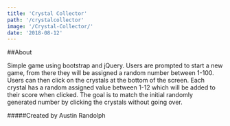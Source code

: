 ```yaml
---
title: 'Crystal Collector'
path: '/crystalcollector'
image: '/Crystal-Collector/'
date: '2018-08-12'
---
```


##About

Simple game using bootstrap and jQuery. Users are prompted to start a new game, from there they will be assigned a random number between 1-100. Users can then click on the crystals at the bottom of the screen. Each crystal has a random assigned value between 1-12 which will be added to their score when clicked. The goal is to match the initial randomly generated number by clicking the crystals without going over.

#####Created by
Austin Randolph
